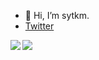 - 👋 Hi, I’m sytkm.
- [Twitter](https://twitter.com/sytkm)

<a href="https://github.com/anuraghazra/github-readme-stats">
  <img align="left" src="https://github-readme-stats.vercel.app/api?username=sytkm&show_icons=true" />
</a>
<a href="https://github.com/anuraghazra/github-readme-stats">
  <img align="left" src="https://github-readme-stats.vercel.app/api/top-langs/?username=sytkm&layout=compact" />
</a>  

<!---
sytkm/sytkm is a ✨ special ✨ repository because its `README.md` (this file) appears on your GitHub profile.
You can click the Preview link to take a look at your changes.
--->
